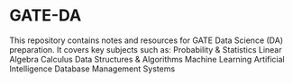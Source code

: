 # GATE-DA
This repository contains notes and resources for GATE Data Science (DA) preparation. It covers key subjects such as:  Probability &amp; Statistics  Linear Algebra  Calculus  Data Structures &amp; Algorithms  Machine Learning  Artificial Intelligence  Database Management Systems
